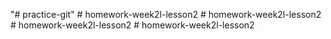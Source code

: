 "# practice-git" 
#   h o m e w o r k - w e e k 2 l - l e s s o n 2  
 #   h o m e w o r k - w e e k 2 l - l e s s o n 2  
 #   h o m e w o r k - w e e k 2 l - l e s s o n 2  
 #   h o m e w o r k - w e e k 2 l - l e s s o n 2  
 